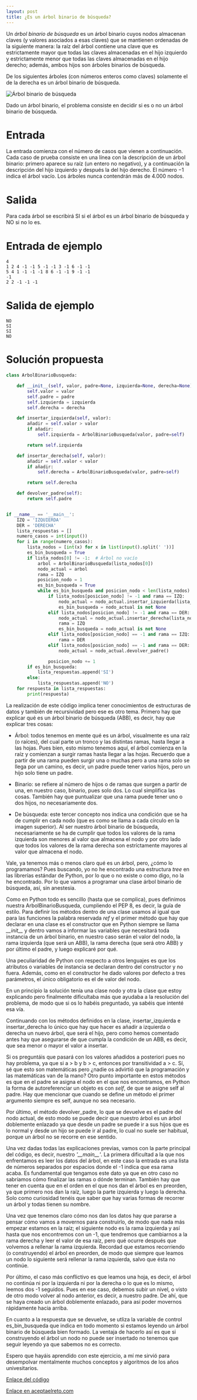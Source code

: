 ```yaml
---
layout: post
title: ¿Es un árbol binario de búsqueda?
---
```

Un *árbol binario de búsqueda* es un árbol binario cuyos nodos almacenan claves (y valores asociados a esas claves) que se mantienen ordenadas de la siguiente manera: la raíz del árbol contiene una clave que es estrictamente mayor que todas las claves almacenadas en el hijo izquierdo y estrictamente menor que todas las claves almacenadas en el hijo derecho; además, ambos hijos son árboles binarios de búsqueda.

De los siguientes árboles (con números enteros como claves) solamente el de la derecha es un árbol binario de búsqueda.

![Árbol binario de búsqueda](https://www.aceptaelreto.com/pub/problems/v002/98/st/statements/Spanish/arbolesABB.svg)

Dado un árbol binario, el problema consiste en decidir si es o no un árbol binario de búsqueda.

# Entrada

La entrada comienza con el número de casos que vienen a continuación. Cada caso de prueba consiste en una línea con la descripción de un árbol binario: primero aparece su raíz (un entero no negativo), y a continuación la descripción del hijo izquierdo y después la del hijo derecho. El número −1 indica el árbol vacío. Los árboles nunca contendrán más de 4.000 nodos.

# Salida

Para cada árbol se escribirá SI si el árbol es un árbol binario de búsqueda y NO si no lo es.

# Entrada de ejemplo

```
4
1 2 4 -1 -1 5 -1 -1 3 -1 6 -1 -1
5 4 1 -1 -1 -1 8 6 -1 -1 9 -1 -1
-1
2 2 -1 -1 -1
```

# Salida de ejemplo

```
NO
SI
SI
NO
```
# Solución propuesta

``` python
class ArbolBinarioBusqueda:

    def __init__(self, valor, padre=None, izquierda=None, derecha=None):
        self.valor = valor
        self.padre = padre
        self.izquierda = izquierda
        self.derecha = derecha

    def insertar_izquierda(self, valor):
        añadir = self.valor > valor
        if añadir:
            self.izquierda = ArbolBinarioBusqueda(valor, padre=self)

        return self.izquierda

    def insertar_derecha(self, valor):
        añadir = self.valor < valor
        if añadir:
            self.derecha = ArbolBinarioBusqueda(valor, padre=self)

        return self.derecha

    def devolver_padre(self):
        return self.padre


if __name__ == '__main__':
    IZQ = 'IZQUIERDA'
    DER = 'DERECHA'
    lista_respuestas = []
    numero_casos = int(input())
    for i in range(numero_casos):
        lista_nodos = [int(x) for x in list(input().split(' '))]
        es_bin_busqueda = True
        if lista_nodos[0] != -1:  # Árbol no vacío
            arbol = ArbolBinarioBusqueda(lista_nodos[0])
            nodo_actual = arbol
            rama = IZQ
            posicion_nodo = 1
            es_bin_busqueda = True
            while es_bin_busqueda and posicion_nodo < len(lista_nodos):
                if lista_nodos[posicion_nodo] != -1 and rama == IZQ:
                    nodo_actual = nodo_actual.insertar_izquierda(lista_nodos[posicion_nodo])
                    es_bin_busqueda = nodo_actual is not None
                elif lista_nodos[posicion_nodo] != -1 and rama == DER:
                    nodo_actual = nodo_actual.insertar_derecha(lista_nodos[posicion_nodo])
                    rama = IZQ
                    es_bin_busqueda = nodo_actual is not None
                elif lista_nodos[posicion_nodo] == -1 and rama == IZQ:
                    rama = DER
                elif lista_nodos[posicion_nodo] == -1 and rama == DER:
                    nodo_actual = nodo_actual.devolver_padre()

                posicion_nodo += 1
        if es_bin_busqueda:
            lista_respuestas.append('SI')
        else:
            lista_respuestas.append('NO')
    for respuesta in lista_respuestas:
        print(respuesta)
```

La realización de este código implica tener conocimientos de estructuras de datos
y también de recursividad pero ese es otro tema. Primero hay que explicar qué es un
árbol binario de búsqueda (ABB), es decir, hay que explicar tres cosas:

+   Árbol: todos tenemos en mente qué es un árbol, visualmente es una raíz (o raíces),
del cual parte un tronco y las distintas ramas, hasta llegar a las hojas. Pues bien,
esto mismo tenemos aquí, el árbol comienza en la raíz y comienzan a surgir ramas
hasta llegar a las hojas. Recuerdo que a partir de una rama pueden surgir una o muchas
pero a una rama solo se llega por un camino, es decir, un padre puede tener varios
hijos, pero un hijo solo tiene un padre.

+   Binario: se refiere al número de hijos o de ramas que surgen a partir de una,
en nuestro caso, binario, pues solo dos. Lo cual simplifica las cosas. También hay
que puntualizar que una rama puede tener uno o dos hijos, no necesariamente dos.

+   De búsqueda: este tercer concepto nos indica una condición que se ha de cumplir
en cada nodo (que es como se llama a cada círculo en la imagen superior). Al ser
nuestro árbol binario de búsqueda, necesariamente se ha de cumplir que todos los
valores de la rama izquierda son menores al valor que almacena el nodo y por otro
lado que todos los valores de la rama derecha son estríctamente mayores al valor
que almacena el nodo.

Vale, ya tenemos más o menos claro qué es un árbol, pero, ¿cómo lo programamos?
Pues buscando, yo no he encontrado una estructura *tree* en las librerías estándar
de Python, por lo que o no existe o como digo, no la he encontrado. Por lo que
vamos a programar una clase árbol binario de búsqueda, así, sin anestesia.

Como en Python todo es sencillo (hasta que se complica), pues definimos nuestra
ArbolBinarioBusqueda, cumpliendo el PEP 8, es decir, la guía de estilo. Para definir
los métodos dentro de una clase usamos al igual que para las funciones la palabra
reservada *ref* y el primer método que hay que declarar en una clase es el constructor
que en Python siempre se llama *\_\_init\_\_* y dentro vamos a informar las variables
que necesitará toda instancia de un árbol binario, en nuestro caso serán el valor
del nodo, la rama izquierda (que será un ABB), la rama derecha (que será otro ABB) y
por último el padre, y luego explicaré por qué.

Una peculiaridad de Python con respecto a otros lenguajes es que los atributos o
variables de instancia se declaran dentro del constructor y no fuera. Además,
como en el constructor he dado valores por defecto a tres parámetros, el único
obligatorio es el de valor del nodo.

En un principio la solución tenía una clase nodo y otra la clase que estoy explicando
pero finalmente dificultaba más que ayudaba a la resolución del problema, de modo que
si os lo habéis preguntado, ya sabéis que intenté esa vía.

Continuando con los métodos definidos en la clase, insertar_izquierda e insertar_derecha
lo único que hay que hacer es añadir a izquierda o derecha un nuevo árbol, que
será el hijo, pero como hemos comentado antes hay que asegurarse de que cumpla la
condición de un ABB, es decir, que sea menor o mayor el valor a insertar.

Si os preguntáis que pasará con los valores añadidos a posteriori pues no hay problema,
ya que si a > b y b > c, entonces por transitividad a > c. Sí, sé que esto son matemáticas
pero ¿nadie os advirtió que la programación y las matemáticas van de la mano? Otro
punto importante en estos métodos es que en el padre se asigna el nodo en el que
nos encontramos, en Python la forma de autoreferenciar un objeto es con *self*, de
que se asigne self al padre. Hay que mencionar que cuando se define un método
el primer argumento siempre es self, aunque no sea necesario.

Por último, el método devolver_padre, lo que se devuelve es el padre del nodo
actual, de esto modo se puede decir que nuestro árbol es un árbol doblemente enlazado
ya que desde un padre se puede ir a sus hijos que es lo normal y desde un hijo se puede
ir al padre, lo cual no suele ser habitual, porque un árbol no se recorre en ese
sentido.

Una vez dadas todas las explicaciones previas, vamos con la parte principal del
código, es decir, nuestro *'\_\_main\_\_'*. La primera dificultad a la que nos enfrentamos
es leer los datos del árbol, en este caso la entrada es una lista de números separados
por espacios donde el -1 indica que esa rama acaba. Es fundamental que tengamos este
dato ya que en otro caso no sabríamos cómo finalizar las ramas o dónde terminan.
También hay que tener en cuenta que en el orden en el que nos dan el árbol es en
preorden, ya que primero nos dan la raíz, luego la parte izquierda y luego la derecha.
Solo como curiosidad tenéis que saber que hay varias formas de recorrer un árbol y todas
tienen su nombre.

Una vez que tenemos claro cómo nos dan los datos hay que pararse a pensar cómo vamos
a movernos para construirlo, de modo que nada más empezar estamos en la raíz; el siguiente
nodo es la rama izquierda y así hasta que nos encontremos con un -1, que tendremos que
cambiarnos a la rama derecha y leer el valor de esa raíz, pero qué ocurre después que
volvemos a rellenar la rama izquierda. Recordad que estamos recorriendo (o construyendo)
el árbol en preorden, de modo que siempre que leamos un nodo lo siguiente será
rellenar la rama izquierda, salvo que ésta no continúe.

Por último, el caso más conflictivo es que leamos una hoja, es decir, el árbol no
continúa ni por la izquierda ni por la derecha o lo que es lo mismo, leemos dos -1
seguidos. Pues en ese caso, debemos subir un nivel, o visto de otro modo volver al
nodo anterior, es decir, a nuestro padre. De ahí, que se haya creado un árbol
doblemente enlazado, para así poder movernos rápidamente hacia arriba.

En cuanto a la respuesta que se devuelve, se utliza la variable de control es_bin_busqueda
que indica en todo momento si estamos leyendo un árbol binario de búsqueda bien formado.
La ventaja de hacerlo así es que si construyendo el árbol un nodo no puede ser insertado
no tenemos que seguir leyendo ya que sabemos no es correcto.

Espero que hayáis aprendido con este ejercicio, a mí me sirvió para desempolvar
mentalmente muchos conceptos y algoritmos de los años univesitarios.

[Enlace del código](https://github.com/israelem/aceptaelreto/blob/master/codes/2017-07-03-ABB.py)

[Enlace en aceptaelreto.com](https://www.aceptaelreto.com/problem/statement.php?id=298&potw=1)
